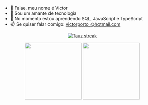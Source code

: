 - 👋 Falae, meu nome é Victor
- 👀 Sou um amante de tecnologia
- 🌱 No momento estou aprendendo SQL, JavaScript e TypeScript
- 📫 Se quiser falar comigo: victorporto_@hotmail.com

<p align="center">
    <a href="https://github.com/VORP2830/VORP2830.git">
        <img title="🔥 Get streak stats for your profile at git.io/streak-stats" alt="Tauz streak" src="https://github-readme-streak-stats.herokuapp.com/?user=VORP2830&theme=black-ice&hide_border=true&stroke=0000&background=060A0CD0"/>
    </a>
</p>

<div align="center">
    <a>
  <img height="180em" src="https://github-readme-stats.vercel.app/api?username=VORP2830&show_icons=true&theme=dark&include_all_commits=true&count_private=true"/>
  <img height="180em" src="https://github-readme-stats.vercel.app/api/top-langs/?username=VORP2830&layout=compact&langs_count=7&theme=dark"/>
    </a>
</div>


